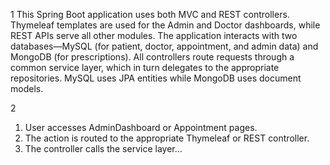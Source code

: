 1
This Spring Boot application uses both MVC and REST controllers. Thymeleaf templates are used for the Admin and Doctor dashboards, while REST APIs serve all other modules. The application interacts with two databases—MySQL (for patient, doctor, appointment, and admin data) and MongoDB (for prescriptions). All controllers route requests through a common service layer, which in turn delegates to the appropriate repositories. MySQL uses JPA entities while MongoDB uses document models.



2
1. User accesses AdminDashboard or Appointment pages.
2. The action is routed to the appropriate Thymeleaf or REST controller.
3. The controller calls the service layer...
  
